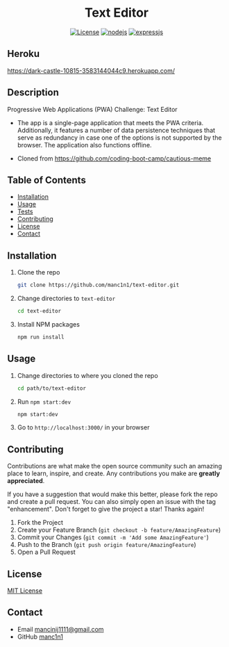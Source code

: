 <div align="center">

# Text Editor

[![License](https://img.shields.io/github/license/manc1n1/text-editor.svg?style=for-the-badge)](https://github.com/manc1n1/text-editor/blob/master/LICENSE)
[![nodejs][node.js]][nodejs-url]
[![expressjs][express.js]][express-url]

</div>

## Heroku

https://dark-castle-10815-3583144044c9.herokuapp.com/

## Description

Progressive Web Applications (PWA) Challenge: Text Editor

-   The app is a single-page application that meets the PWA criteria. Additionally, it features a number of data persistence techniques that serve as redundancy in case one of the options is not supported by the browser. The application also functions offline.

-   Cloned from https://github.com/coding-boot-camp/cautious-meme

## Table of Contents

-   [Installation](#installation)
-   [Usage](#usage)
-   [Tests](#tests)
-   [Contributing](#contributing)
-   [License](#license)
-   [Contact](#contact)

## Installation

1.  Clone the repo

    ```sh
    git clone https://github.com/manc1n1/text-editor.git
    ```

2.  Change directories to `text-editor`

    ```sh
    cd text-editor
    ```

3.  Install NPM packages

    ```sh
    npm run install
    ```

## Usage

1. Change directories to where you cloned the repo

    ```sh
    cd path/to/text-editor
    ```

2. Run `npm start:dev`

    ```sh
    npm start:dev
    ```

3. Go to `http://localhost:3000/` in your browser

## Contributing

Contributions are what make the open source community such an amazing place to learn, inspire, and create. Any contributions you make are **greatly appreciated**.

If you have a suggestion that would make this better, please fork the repo and create a pull request. You can also simply open an issue with the tag "enhancement".
Don't forget to give the project a star! Thanks again!

1. Fork the Project
2. Create your Feature Branch (`git checkout -b feature/AmazingFeature`)
3. Commit your Changes (`git commit -m 'Add some AmazingFeature'`)
4. Push to the Branch (`git push origin feature/AmazingFeature`)
5. Open a Pull Request

## License

[MIT License](https://opensource.org/licenses/MIT)

## Contact

-   Email mancinij1111@gmail.com
-   GitHub [manc1n1](https://github.com/manc1n1)

[node.js]: https://img.shields.io/badge/node.js-333?style=for-the-badge&logo=nodedotjs
[nodejs-url]: https://nodejs.org/
[mysql]: https://img.shields.io/badge/mysql-fff?style=for-the-badge&logo=mysql
[mysql-url]: https://www.mysql.com/
[express.js]: https://img.shields.io/badge/express-555?style=for-the-badge&logo=express
[express-url]: https://expressjs.com/
[handlebars.js]: https://img.shields.io/badge/handlebars-f0772b?style=for-the-badge&logo=handlebarsdotjs
[handlebars-url]: https://handlebarsjs.com/
[.env]: https://img.shields.io/badge/dotenv-000?style=for-the-badge&logo=dotenv
[.env-url]: https://www.dotenv.org/
